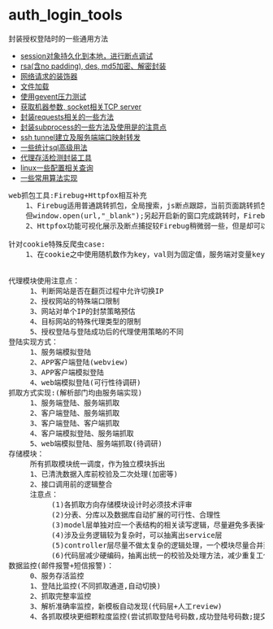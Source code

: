 # auth_login_tools
封装授权登陆时的一些通用方法

* [session对象持久化到本地，进行断点调试](https://github.com/wanghuafeng/spider_tools/blob/master/session_obj_pickle.py)
* [rsa(含no padding), des, md5加密、解密封装](https://github.com/wanghuafeng/spider_tools/blob/master/rsa_encrypt.py)
* [网络请求的装饰器](https://github.com/wanghuafeng/spider_tools/blob/master/decorator.py)
* [文件加载](https://github.com/wanghuafeng/spider_tools/blob/master/load_config.py)
* [使用gevent压力测试](https://github.com/wanghuafeng/spider_tools/blob/master/_gevent.py)
* [获取机器参数, socket相关TCP server](https://github.com/wanghuafeng/spider_tools/blob/master/_socket.py)
* [封装requests相关的一些方法](https://github.com/wanghuafeng/spider_tools/blob/master/_requests.py)
* [封装subprocess的一些方法及使用是的注意点](https://github.com/wanghuafeng/spider_tools/blob/master/_subprocess.py)
* [ssh tunnel建立及服务端端口映射转发](https://github.com/wanghuafeng/spider_tools/blob/master/ssh_tunnel.py)
* [一些统计sql高级用法](https://github.com/wanghuafeng/spider_tools/blob/master/some_sql.sql)
* [代理存活检测封装工具](https://github.com/wanghuafeng/spider_tools/blob/master/proxy_alive_check_utils.py)
* [linux一些配置相关查询](https://github.com/wanghuafeng/spider_tools/blob/master/linux_relative.py)
* [一些常用算法实现](https://github.com/wanghuafeng/spider_tools/blob/master/arith.py)
<pre>
web抓包工具:Firebug+Httpfox相互补充
	1、Firebug适用普通跳转抓包，全局搜索，js断点跟踪，当前页面跳转抓包
	但window.open(url,"_blank");另起开启新的窗口完成跳转时，Firebug的Presist设置会无效，导致跳转页可能会有丢包的情况
	2、Httpfox功能可视化展示及断点捕捉较Firebug稍微弱一些，但是却可以弥补Firebug在新窗口跳转时捕获所有网络交互包

针对cookie特殊反爬虫case:
    1、在cookie之中使用随机数作为key，val则为固定值，服务端对变量key进行校验 (hun)


代理模块使用注意点：
     1、判断网站是否在翻页过程中允许切换IP
     2、授权网站的特殊端口限制
     3、网站对单个IP的封禁策略预估
     4、目标网站的特殊代理类型的限制
     5、授权登陆与登陆成功后的代理使用策略的不同
登陆实现方式：
     1、服务端模拟登陆
     2、APP客户端登陆(webview)
     3、APP客户端模拟登陆
     4、web端模拟登陆(可行性待调研)
抓取方式实现:(解析部门均由服务端实现)
     1、服务端登陆、服务端抓取
     2、客户端登陆、服务端抓取
     3、客户端登陆、客户端抓取
     4、客户端模拟登陆、服务端抓取
     5、web端模拟登陆、服务端抓取(待调研)
存储模块：
     所有抓取模块统一调度，作为独立模块拆出
     1、已清洗数据入库前校验及二次处理(加密等)
     2、接口调用前的逻辑整合
     注意点：
          (1)各抓取方向存储模块设计时必须技术评审
          (2)分表、分库以及数据库自动扩展的可行性、合理性
          (3)model层单独对应一个表结构的相关读写逻辑，尽量避免多表操作混到一个model中
          (4)涉及业务逻辑较为复杂时，可以抽离出service层
          (5)controller层尽量不做太复杂的逻辑处理，一个模块尽量合并到一个controller中
          (6)代码层减少硬编码，抽离出统一的校验及处理方法，减少重复工作
数据监控(邮件报警+短信报警)：
     0、服务存活监控
     1、登陆比监控(不同抓取通道,自动切换)
     2、抓取完整率监控
     3、解析准确率监控，新模板自动发现(代码层+人工review)
     4、各抓取模块更细颗粒度监控(尝试抓取登陆号码数,成功登陆号码数;提交验证码数,验证成功号码数;开始抓取号码数,抓取成功号码数;号码登陆成功率，号码抓取成功率，开始抓取成功率，整体转化率)
</pre>

